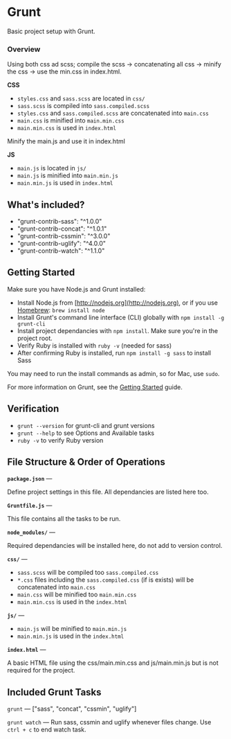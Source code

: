 # Grunt

Basic project setup with Grunt.

### Overview

Using both css ad scss; compile the scss  -> concatenating all css -> minify the css  -> use the min.css in index.html.

**CSS**
- `styles.css` and `sass.scss` are located in `css/`
- `sass.scss` is compiled into `sass.compiled.scss`
- `styles.css` and `sass.compiled.scss` are concatenated into `main.css`
- `main.css` is minified into `main.min.css`
- `main.min.css` is used in `index.html`

Minify the main.js and use it in index.html

**JS**
- `main.js` is located in `js/`
- `main.js` is minified into `main.min.js`
- `main.min.js` is used in `index.html`


## What's included?

- "grunt-contrib-sass": "^1.0.0"
- "grunt-contrib-concat": "^1.0.1"
- "grunt-contrib-cssmin": "^3.0.0"
- "grunt-contrib-uglify": "^4.0.0"
- "grunt-contrib-watch": "^1.1.0"
    
## Getting Started

Make sure you have Node.js and Grunt installed:

- Install Node.js from [http://nodejs.org](http://nodejs.org), or if you use [Homebrew](http://brew.sh/): `brew install node`
- Install Grunt's command line interface (CLI) globally with `npm install -g grunt-cli`
- Install project dependancies with `npm install`. Make sure you're in the project root.
- Verify Ruby is installed with `ruby -v` (needed for sass)
- After confirming Ruby is installed, run `npm install -g sass` to install Sass

You may need to run the install commands as admin, so for Mac, use `sudo`.

For more information on Grunt, see the [Getting Started](http://gruntjs.com/getting-started) guide.

## Verification

- `grunt --version` for grunt-cli and grunt versions
- `grunt --help` to see Options and Available tasks
- `ruby -v` to verify Ruby version

## File Structure & Order of Operations

**`package.json`** —

Define project settings in this file. All dependancies are listed here too.

**`Gruntfile.js`** —

This file contains all the tasks to be run.

**`node_modules/`** —

Required dependancies will be installed here, do not add to version control.

**`css/`** —

- `sass.scss` will be compiled too `sass.compiled.css`
- `*.css` files including the `sass.compiled.css` (if is exists) will be concatenated into `main.css`
- `main.css` will be minified too `main.min.css` 
- `main.min.css` is used in the `index.html`

**`js/`** —

- `main.js` will be  minified to `main.min.js`
- `main.min.js` is used in the `index.html`

**`index.html`** —

A basic HTML file using the css/main.min.css and js/main.min.js but is not required for the project.

## Included Grunt Tasks

`grunt` — ["sass", "concat", "cssmin", "uglify"]

`grunt watch` — Run sass, cssmin and uglify whenever files change. Use `ctrl + c` to end watch task.
